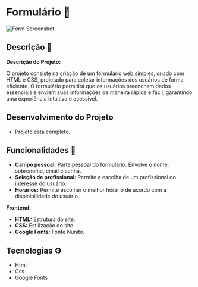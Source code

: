 # Formulário 📝 

![Form Screenshot](https://github.com/Plcc18/Project-Form/blob/10dfaa2fd0b4f86a46058d417ec63b7c3ee73d3d/assets/screenshot-form.png)

## Descrição 📎

**Descrição do Projeto:**

O projeto consiste na criação de um formulário web simples, criado com HTML e CSS, projetado para coletar informações dos usuários de forma eficiente. O formulário permitirá que os usuários preencham dados essenciais e enviem suas informações de maneira rápida e fácil, garantindo uma experiência intuitiva e acessível.

## Desenvolvimento do Projeto

- Projeto está completo.

## Funcionalidades 🔧
- **Campo pessoal:** Parte pessoal do formulário. Envolve o nome, sobrenome, email e senha.
- **Seleção de profissional:** Permite a escolha de um profissional do interesse do usuário.
- **Horários:** Permite escolher o melhor horário de acordo com a dispinibilidade do usuário.

**Frontend:**
- **HTML:** Estrutura do site.
- **CSS:** Estilização do site.
- **Google Fonts:** Fonte Nunito.

## Tecnologias ⚙️

- Html
- Css
- Google Fonts
